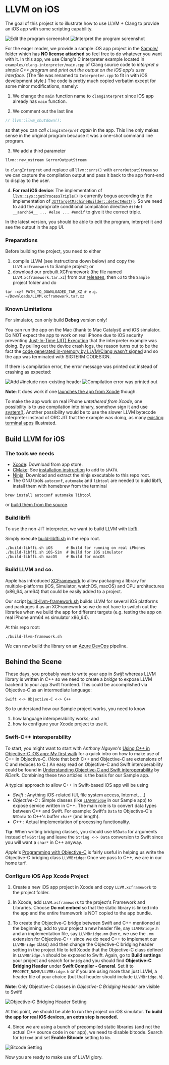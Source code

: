 LLVM on iOS
===========

The goal of this project is to illustrate how to use LLVM + Clang to provide an iOS app with some scripting capability.

![Edit the program screenshot](Screenshots/Screenshot1.png)
![Interpret the program screenshot](Screenshots/Screenshot2.png)

For the eager reader, we provide a sample iOS app project in the [Sample/](Sample) folder which has **NO license attached** so feel free to do whatever you want with it.
In this app, we use Clang's C interpreter example located in `examples/clang-interpreter/main.cpp` of Clang source code to _interpret a simple C++ program_ and _print out the output on the iOS app's user interface_.
(The file was renamed to `Interpreter.cpp` to fit in with iOS development style.)
The code is pretty much copied verbatim except for some minor modifications, namely:

1. We change the `main` function name to `clangInterpret` since iOS app already has `main` function.

2. We comment out the last line
```c++
// llvm::llvm_shutdown();
```
so that you can _call `clangInterpret` again_ in the app.
This line only makes sense in the original program because it was a one-shot command line program.

3. We add a third parameter
```c++
llvm::raw_ostream &errorOutputStream
```
to `clangInterpret` and replace all `llvm::errs()` with `errorOutputStream` so we can capture the compilation output and pass it back to the app front-end to display to the user.

4. **For real iOS device**: The implementation of [`llvm::sys::getProcessTriple()`](https://github.com/llvm/llvm-project/blob/master/llvm/lib/Support/Host.cpp) is currently bogus according to the implementation of [`JITTargetMachineBuilder::detectHost()`](https://github.com/llvm/llvm-project/blob/master/llvm/lib/ExecutionEngine/Orc/JITTargetMachineBuilder.cpp).
So we need to add the appropriate conditional compilation directive `#ifdef __aarch64__ ... #else ... #endif` to give it the correct triple.

In the latest version, you should be able to edit the program, interpret it and see the output in the app UI.

### Preparations

Before building the project, you need to either
1. compile LLVM (see instructions down below) and copy the `LLVM.xcframework` to Sample project; or
2. download our prebuilt XCFramework (the file named `LLVM.xcframework.tar.xz`) from our [releases](https://github.com/light-tech/LLVM-On-iOS/releases),
then `cd` to the `Sample` project folder and do
```shell
tar -xzf PATH_TO_DOWNLOADED_TAR_XZ # e.g. ~/Downloads/LLVM.xcframework.tar.xz
```

### Known Limitations

For simulator, can only build **Debug** version only!

You can run the app on the Mac (thank to Mac Catalyst) and iOS simulator. Do NOT expect the app to work on real iPhone due to iOS security preventing [Just-In-Time (JIT) Execution](https://saagarjha.com/blog/2020/02/23/jailed-just-in-time-compilation-on-ios/) that the interpreter example was doing.
By pulling out the device crash logs, the reason turns out to be the fact the [code generated in-memory by LLVM/Clang wasn't signed](http://iphonedevwiki.net/index.php/Code_Signing) and so the app was terminated with SIGTERM CODESIGN.

If there is compilation error, the error message was printed out instead of crashing as expected:

![Add #include non-existing header](Screenshots/Screenshot_Real_iPhone1.png)
![Compilation error was printed out](Screenshots/Screenshot_Real_iPhone2.png)

**Note**: It does work if one [launches the app from Xcode](https://9to5mac.com/2020/11/06/ios-14-2-brings-jit-compilation-support-which-enables-emulation-apps-at-full-performance/) though.

To make the app work on real iPhone _untethered from Xcode_, one possibility is to use compilation into binary, somehow sign it and use [system()](https://stackoverflow.com/questions/32439095/how-to-execute-a-command-line-in-iphone).
Another possibility would be to use the slower LLVM bytecode interpreter instead of ORC JIT that the example was doing, as many [existing terminal apps](https://opensource.com/article/20/9/run-linux-ios) illustrated.

Build LLVM for iOS
------------------

### The tools we needs

 * [Xcode](https://developer.apple.com/xcode/): Download from app store.
 * [CMake](https://cmake.org/download/): See [installation instruction](https://tudat.tudelft.nl/installation/setupDevMacOs.html) to add to `$PATH`.
 * [Ninja](https://github.com/ninja-build/ninja/releases): Download and extract the ninja executable to this repo root.
 * The GNU tools `autoconf`, `automake` and `libtool` are needed to build libffi, install them with homebrew from the terminal
```shell
brew install autoconf automake libtool
```
or [build them from the source](https://gist.github.com/GraemeConradie/49d2f5962fa72952bc6c64ac093db2d5).

### Build libffi

To use the non-JIT interpreter, we want to build LLVM with [libffi](https://github.com/libffi/libffi).

Simply execute [build-libffi.sh](build-libffi.sh) in the repo root.
```shell
./build-libffi.sh iOS      # Build for running on real iPhones
./build-libffi.sh iOS-Sim  # Build for iOS simulator
./build-libffi.sh macOS    # Build for macOS
```

### Build LLVM and co.

Apple has introduced [XCFramework](https://developer.apple.com/videos/play/wwdc2019/416/) to allow packaging a library for multiple-platforms (iOS, Simulator, watchOS, macOS) and CPU architectures (x86_64, arm64) that could be easily added to a project.

Our script [build-llvm-framework.sh](build-llvm-framework.sh) builds LLVM for several iOS platforms and packages it as an XCFramework so we do not have to switch out the libraries when we build the app for different targets (e.g. testing the app on real iPhone arm64 vs simulator x86_64).

At this repo root:
```shell
./build-llvm-framework.sh
```

We can now build the library on an [Azure DevOps](https://lightech.visualstudio.com/LLVM/_build) pipeline.

Behind the Scene
----------------

These days, you probably want to write your app in _Swift_ whereas LLVM library is written in _C++_ so we need to create a _bridge_ to expose LLVM backend to your app Swift frontend. This could be accomplished via Objective-C as an intermediate language:
```
Swift <-> Objective-C <-> C++
```
So to understand how our Sample project works, you need to know
1. how language interoperability works; and
2. how to configure your Xcode project to use it.

### Swift-C++ interoperability

To start, you might want to start with _Anthony Nguyen_'s 
[Using C++ in Objective-C iOS app: My first walk](https://medium.com/@nguyenminhphuc/using-c-in-objective-c-ios-app-my-first-walk-77319d94a940)
for a quick intro on how to make use of C++ in Objective-C.
(Note that both C++ and Objective-C are extensions of C and reduces to C.)
An easy read on Objective-C and Swift interoperability could be found in
[Understanding Objective-C and Swift interoperability](https://rderik.com/blog/understanding-objective-c-and-swift-interoperability/#expose-swift-code-to-objective-c)
by _RDerik_.
Combining these two articles is the basis for our Sample app.

A typical approach to allow C++ in Swift-based iOS app will be using
 * _Swift_       : Anything iOS-related (UI, file system access, Internet, ...)
 * _Objective-C_ : Simple classes (like [`LLVMBridge`](Sample/Sample/LLVMBridge.h) in our Sample app) to expose service written in C++.
                   The main role is to convert data types between C++ and Swift.
                   For example: Swift's `Data` to Objective-C's `NSData` to C++'s buffer `char*` (and length).
 * _C++_         : Actual implementation of processing functionality.

**Tip**: When writing bridging classes, you should use `NSData` for arguments instead of `NSString` and leave the `String <-> Data` conversion to Swift since you will want a `char*` in C++ anyway.

_Apple_'s [Programming with Objective-C](https://developer.apple.com/library/archive/documentation/Cocoa/Conceptual/ProgrammingWithObjectiveC/Introduction/Introduction.html#//apple_ref/doc/uid/TP40011210)
is fairly useful in helping us write the Objective-C bridging class `LLVMBridge`: Once we pass to C++, we are in our home turf.

### Configure iOS App Xcode Project

1. Create a new iOS app project in Xcode and copy `LLVM.xcframework` to the project folder.

2. In Xcode, add `LLVM.xcframework` to the project's Framework and Libraries. Choose **Do not embed** so that the static library is linked into the app and the entire framework is NOT copied to the app bundle.

3. To create the Objective-C bridge between Swift and C++ mentioned at the beginning, add to your project a new header file, say `LLVMBridge.h` and an implementation file, say `LLVMBridge.mm` (here, we use the `.mm` extension for Objective-C++ since we do need C++ to implement our `LLVMBridge` class) and then change the Objective-C bridging header setting in the project file to tell Xcode that the Objective-C class defined in `LLVMBridge.h` should be exposed to Swift.
Again, go to **Build settings** your project and search for `bridg` and you should find **Objective-C Bridging Header** under **Swift Compiler - General**.
Set it to `PROJECT_NAME/LLVMBridge.h` or if you are using more than just LLVM, a header file of your choice (but that header should include `LLVMBridge.h`).

**Note**: Only Objective-C classes in *Objective-C Bridging Header* are visible to Swift!

![Objective-C Bridging Header Setting](Screenshots/ObjCBridgeHeader.png)

At this point, we should be able to run the project on iOS simulator.
**To build the app for real iOS devices, an extra step is needed.**

4. Since we are using a bunch of precompiled static libraries (and not the actual C++ source code in our app), we need to disable bitcode. Search for `bitcod` and set **Enable Bitcode** setting to `No`.

![Bitcode Setting](Screenshots/DisableBitcode.png)

Now you are ready to make use of LLVM glory.
